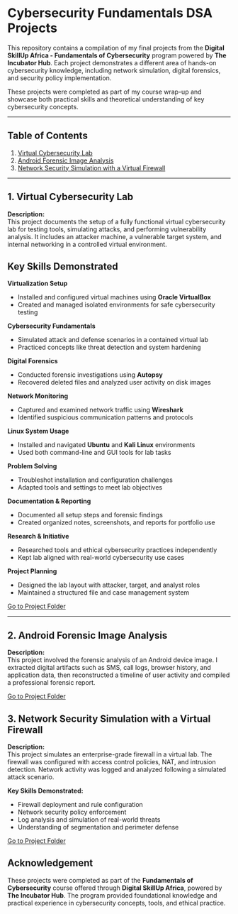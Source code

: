 # Cybersecurity Fundamentals DSA Projects

This repository contains a compilation of my final projects from the **Digital SkillUp Africa - Fundamentals of Cybersecurity** program powered by **The Incubator Hub**. Each project demonstrates a different area of hands-on cybersecurity knowledge, including network simulation, digital forensics, and security policy implementation.

These projects were completed as part of my course wrap-up and showcase both practical skills and theoretical understanding of key cybersecurity concepts.

---

## Table of Contents

1. [Virtual Cybersecurity Lab](#1-Virtual-Cybersecurity-Lab)
2. [Android Forensic Image Analysis](#2-android-forensic-image-analysis)
3. [Network Security Simulation with a Virtual Firewall](#3-virtual-firewall-simulation)

---

## 1. Virtual Cybersecurity Lab

**Description:**  
This project documents the setup of a fully functional virtual cybersecurity lab for testing tools, simulating attacks, and performing vulnerability analysis. It includes an attacker machine, a vulnerable target system, and internal networking in a controlled virtual environment.

 
##  Key Skills Demonstrated

 **Virtualization Setup**
  - Installed and configured virtual machines using **Oracle VirtualBox**
  - Created and managed isolated environments for safe cybersecurity testing

   **Cybersecurity Fundamentals**
  - Simulated attack and defense scenarios in a contained virtual lab
  - Practiced concepts like threat detection and system hardening

   **Digital Forensics**
  - Conducted forensic investigations using **Autopsy**
  - Recovered deleted files and analyzed user activity on disk images

   **Network Monitoring**
  - Captured and examined network traffic using **Wireshark**
  - Identified suspicious communication patterns and protocols

  **Linux System Usage**
  - Installed and navigated **Ubuntu** and **Kali Linux** environments
  - Used both command-line and GUI tools for lab tasks

  **Problem Solving**
  - Troubleshot installation and configuration challenges
  - Adapted tools and settings to meet lab objectives

  **Documentation & Reporting**
  - Documented all setup steps and forensic findings
  - Created organized notes, screenshots, and reports for portfolio use

  **Research & Initiative**
  - Researched tools and ethical cybersecurity practices independently
  - Kept lab aligned with real-world cybersecurity use cases

  **Project Planning**
  - Designed the lab layout with attacker, target, and analyst roles
  - Maintained a structured file and case management system

[Go to Project Folder](https://github.com/olubunmmy/Virtual-Cybersecurity-Lab)

---

## 2. Android Forensic Image Analysis

**Description:**  
This project involved the forensic analysis of an Android device image. I extracted digital artifacts such as SMS, call logs, browser history, and application data, then reconstructed a timeline of user activity and compiled a professional forensic report.

[Go to Project Folder](https://github.com/olubunmmy/Android-Forensic-Image-Analysis/blob/main/README.md)



## 3. Network Security Simulation with a Virtual Firewall

**Description:**  
This project simulates an enterprise-grade firewall in a virtual lab. The firewall was configured with access control policies, NAT, and intrusion detection. Network activity was logged and analyzed following a simulated attack scenario.

**Key Skills Demonstrated:**  
- Firewall deployment and rule configuration  
- Network security policy enforcement  
- Log analysis and simulation of real-world threats  
- Understanding of segmentation and perimeter defense

[Go to Project Folder](https://github.com/olubunmmy/Firewall-stimulation-DSA/blob/main/README.md)



## Acknowledgement

These projects were completed as part of the **Fundamentals of Cybersecurity** course offered through **Digital SkillUp Africa**, powered by **The Incubator Hub**. The program provided foundational knowledge and practical experience in cybersecurity concepts, tools, and ethical practice.






